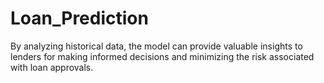 # Loan_Prediction
By analyzing historical data, the model can provide valuable insights to lenders for making informed decisions and minimizing the risk associated with loan approvals.
